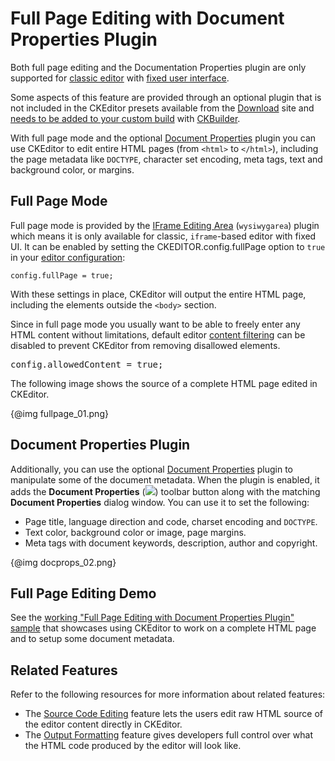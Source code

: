 <!--
Copyright (c) 2003-2015, CKSource - Frederico Knabben. All rights reserved.
For licensing, see LICENSE.md.
-->

# Full Page Editing with Document Properties Plugin

<div class="requirements">
	<p>
		Both full page editing and the Documentation Properties plugin are only supported for <a href="#!/guide/dev_framed">classic editor</a> with <a href="#!/guide/dev_uitypes-section-fixed-user-interface">fixed user interface</a>.
	</p>
	<p>
	Some aspects of this feature are provided through an optional plugin that is not included in the CKEditor presets available from the <a href="http://ckeditor.com/download">Download</a> site and <a href="#!/guide/dev_plugins">needs to be added to your custom build</a> with <a href="http://ckeditor.com/builder">CKBuilder</a>.
	</p>
</div>

With full page mode and the optional [Document Properties](http://ckeditor.com/addon/docprops) plugin you can use CKEditor to edit entire HTML pages (from `<html>` to `</html>`), including the page metadata like `DOCTYPE`, character set encoding, meta tags, text and background color, or margins.

## Full Page Mode

Full page mode is provided by the [IFrame Editing Area](http://ckeditor.com/addon/wysiwygarea) (`wysiwygarea`) plugin which means it is only available for classic, `iframe`-based editor with fixed UI. It can be enabled by setting the CKEDITOR.config.fullPage option to `true` in your [editor configuration](#!/guide/dev_configuration):

	config.fullPage = true;

With these settings in place, CKEditor will output the entire HTML page, including the elements outside the `<body>` section.

<div class="tip">
	<p>
	Since in full page mode you usually want to be able to freely enter any HTML content without limitations, default editor <a href="#!/guide/dev_acf">content filtering</a> can be disabled to prevent CKEditor from removing disallowed elements.
	</p>
<pre>
config.allowedContent = true;
</pre>
</div>

The following image shows the source of a complete HTML page edited in CKEditor.

{@img fullpage_01.png}

## Document Properties Plugin

Additionally, you can use the optional [Document Properties](http://ckeditor.com/addon/docprops) plugin to manipulate some of the document metadata. When the plugin is enabled, it adds the **Document Properties** (<img class="inline" src="guides/dev_fullpage/docprops.png">) toolbar button along with the matching **Document Properties** dialog window. You can use it to set the following:

* Page title, language direction and code, charset encoding and `DOCTYPE`.
* Text color, background color or image, page margins.
* Meta tags with document keywords, description, author and copyright.

{@img docprops_02.png}

## Full Page Editing Demo

See the [working "Full Page Editing with Document Properties Plugin" sample](http://sdk.ckeditor.com/samples/fullpage.html) that showcases using CKEditor to work on a complete HTML page and to setup some document metadata.

## Related Features

Refer to the following resources for more information about related features:

* The [Source Code Editing](#!/guide/dev_sourcearea) feature lets the users edit raw HTML source of the editor content directly in CKEditor.
* The [Output Formatting](#!/guide/dev_output_format) feature gives developers full control over what the HTML code produced by the editor will look like.
